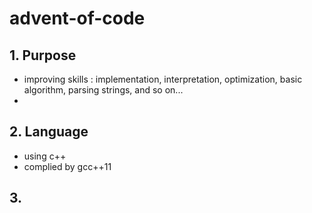 # advent-of-code

## 1. Purpose
- improving skills : implementation, interpretation, optimization, basic algorithm, parsing strings, and so on...
- 

## 2. Language
- using c++
- complied by gcc++11

## 3. 
